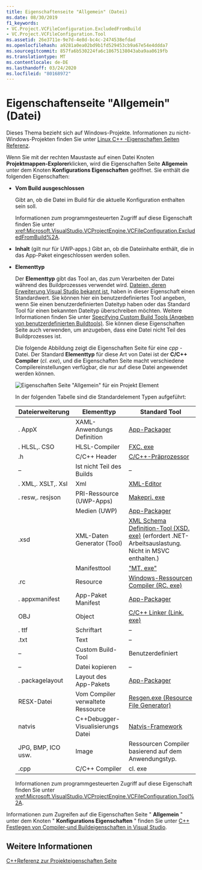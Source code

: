 ```yaml
---
title: Eigenschaftenseite "Allgemein" (Datei)
ms.date: 08/30/2019
f1_keywords:
- VC.Project.VCFileConfiguration.ExcludedFromBuild
- VC.Project.VCFileConfiguration.Tool
ms.assetid: 26e3711e-9e7d-4e8d-bc4c-2474538efdad
ms.openlocfilehash: a9281a0ea02bd9b1fd529453cb9a67e54e4ddda7
ms.sourcegitcommit: 857fa6b530224fa6c18675138043aba9aa0619fb
ms.translationtype: MT
ms.contentlocale: de-DE
ms.lasthandoff: 03/24/2020
ms.locfileid: "80168972"
---
```

# <a name="general-property-page-file"></a>Eigenschaftenseite "Allgemein" (Datei)

Dieses Thema bezieht sich auf Windows-Projekte. Informationen zu nicht-Windows-Projekten finden Sie unter [Linux C++ -Eigenschaften Seiten Referenz](../../linux/prop-pages-linux.md).

Wenn Sie mit der rechten Maustaste auf einen Datei Knoten **Projektmappen-Explorer**klicken, wird die Eigenschaften Seite **Allgemein** unter dem Knoten **Konfigurations Eigenschaften** geöffnet. Sie enthält die folgenden Eigenschaften:

- **Vom Build ausgeschlossen**

   Gibt an, ob die Datei im Build für die aktuelle Konfiguration enthalten sein soll.

   Informationen zum programmgesteuerten Zugriff auf diese Eigenschaft finden Sie unter <xref:Microsoft.VisualStudio.VCProjectEngine.VCFileConfiguration.ExcludedFromBuild%2A>.

- **Inhalt** (gilt nur für UWP-apps.) Gibt an, ob die Dateiinhalte enthält, die in das App-Paket eingeschlossen werden sollen.

- **Elementtyp**

   Der **Elementtyp** gibt das Tool an, das zum Verarbeiten der Datei während des Buildprozesses verwendet wird. [Dateien, deren Erweiterung Visual Studio bekannt ist,](/visualstudio/extensibility/visual-cpp-project-extensibility?view=vs-2019#project-items) haben in dieser Eigenschaft einen Standardwert. Sie können hier ein benutzerdefiniertes Tool angeben, wenn Sie einen benutzerdefinierten Dateityp haben oder das Standard Tool für einen bekannten Dateityp überschreiben möchten. Weitere Informationen finden Sie unter [Specifying Custom Build Tools (Angeben von benutzerdefinierten Buildtools)](../specifying-custom-build-tools.md). Sie können diese Eigenschaften Seite auch verwenden, um anzugeben, dass eine Datei nicht Teil des Buildprozesses ist.

   Die folgende Abbildung zeigt die Eigenschaften Seite für eine *cpp* -Datei. Der Standard **Elementtyp** für diese Art von Datei ist der **C/C++ Compiler** (*cl. exe*), und die Eigenschaften Seite macht verschiedene Compilereinstellungen verfügbar, die nur auf diese Datei angewendet werden können.

   ![Eigenschaften Seite "Allgemein" für ein Projekt Element](media/file-general-item-type.png "Elementtyp Auswahl")

    In der folgenden Tabelle sind die Standardelement Typen aufgeführt:

    |Dateierweiterung|Elementtyp|Standard Tool|
    |-|-|-|
    |. AppX|XAML-Anwendungs Definition|[App-Packager](/windows/win32/appxpkg/make-appx-package--makeappx-exe-)|
    |. HLSL,. CSO|HLSL-Compiler|[FXC. exe](/windows/win32/direct3dtools/fxc)|
    |.h|C/C++ Header|[C/C++-Präprozessor](../../preprocessor/c-cpp-preprocessor-reference.md)|
    |–|Ist nicht Teil des Builds|–|
    |. XML,. XSLT,. Xsl|Xml|[XML-Editor](/visualstudio/xml-tools/xml-editor)|
    |. resw,. resjson|PRI-Ressource (UWP-Apps)|[Makepri. exe](/windows/uwp/app-resources/compile-resources-manually-with-makepri)|
    ||Medien (UWP)|[App-Packager](/windows/win32/appxpkg/make-appx-package--makeappx-exe-)|
    |.xsd|XML-Daten Generator (Tool)|[XML Schema Definition-Tool (XSD. exe)](/dotnet/standard/serialization/xml-schema-definition-tool-xsd-exe) (erfordert .NET-Arbeitsauslastung. Nicht in MSVC enthalten.)|
    ||Manifesttool|["MT. exe"](/windows/win32/sbscs/mt-exe)|
    |.rc|Resource|[Windows-Ressourcen Compiler (RC. exe)](/windows/win32/menurc/resource-compiler)|
    |. appxmanifest|App-Paket Manifest|[App-Packager](/windows/win32/appxpkg/make-appx-package--makeappx-exe-)|
    |OBJ|Object|[C/C++ Linker (Link. exe)](cl-invokes-the-linker.md)|
    |. ttf|Schriftart|–|
    |.txt|Text|–|
    |–|Custom Build-Tool|Benutzerdefiniert|
    |–|Datei kopieren|–|
    |. packagelayout|Layout des App-Pakets|[App-Packager](/windows/win32/appxpkg/make-appx-package--makeappx-exe-)|
    |RESX-Datei|Vom Compiler verwaltete Ressource|[Resgen.exe (Resource File Generator)](/dotnet/framework/tools/resgen-exe-resource-file-generator)|
    |natvis|C++Debugger-Visualisierungs Datei|[Natvis-Framework](/visualstudio/debugger/create-custom-views-of-native-objects)|
    |JPG, BMP, ICO usw.|Image|Ressourcen Compiler basierend auf dem Anwendungstyp.|
    |.cpp|C/C++ Compiler|cl. exe|

   Informationen zum programmgesteuerten Zugriff auf diese Eigenschaft finden Sie unter <xref:Microsoft.VisualStudio.VCProjectEngine.VCFileConfiguration.Tool%2A>.

Informationen zum Zugreifen auf die Eigenschaften Seite " **Allgemein** " unter dem Knoten " **Konfigurations Eigenschaften** " finden Sie unter [ C++ Festlegen von Compiler-und Buildeigenschaften in Visual Studio](../working-with-project-properties.md).

## <a name="see-also"></a>Weitere Informationen

[C++Referenz zur Projekteigenschaften Seite](property-pages-visual-cpp.md)
